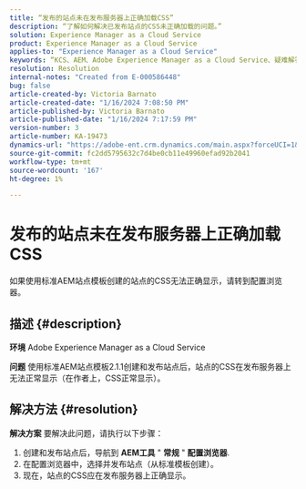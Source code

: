 ```yaml
---
title: “发布的站点未在发布服务器上正确加载CSS”
description: “了解如何解决已发布站点的CSS未正确加载的问题。”
solution: Experience Manager as a Cloud Service
product: Experience Manager as a Cloud Service
applies-to: "Experience Manager as a Cloud Service"
keywords: “KCS、AEM、Adobe Experience Manager as a Cloud Service、疑难解答、已发布的站点、未加载CSS、发布者”
resolution: Resolution
internal-notes: "Created from E-000586448"
bug: false
article-created-by: Victoria Barnato
article-created-date: "1/16/2024 7:08:50 PM"
article-published-by: Victoria Barnato
article-published-date: "1/16/2024 7:17:59 PM"
version-number: 3
article-number: KA-19473
dynamics-url: "https://adobe-ent.crm.dynamics.com/main.aspx?forceUCI=1&pagetype=entityrecord&etn=knowledgearticle&id=114ceba7-a2b4-ee11-a569-6045bd006704"
source-git-commit: fc2dd5795632c7d4be0cb11e49960efad92b2041
workflow-type: tm+mt
source-wordcount: '167'
ht-degree: 1%

---
```


# 发布的站点未在发布服务器上正确加载CSS


如果使用标准AEM站点模板创建的站点的CSS无法正确显示，请转到配置浏览器。

## 描述 {#description}


<b>环境</b>
Adobe Experience Manager as a Cloud Service

<b>问题</b>
使用标准AEM站点模板2.1.1创建和发布站点后，站点的CSS在发布服务器上无法正常显示（在作者上，CSS正常显示）。


## 解决方法 {#resolution}


<b>解决方案</b>
要解决此问题，请执行以下步骤：

1. 创建和发布站点后，导航到 <b>AEM工具</b> &quot; <b>常规</b> &quot; <b>配置浏览器</b>.
2. 在配置浏览器中，选择并发布站点（从标准模板创建）。
3. 现在，站点的CSS应在发布服务器上正确显示。

